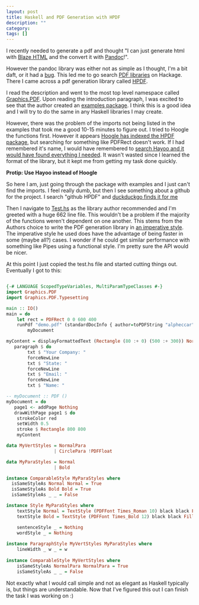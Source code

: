 ```yaml
---
layout: post
title: Haskell and PDF Generation with HPDF
description: ""
category: 
tags: []
---
```


I recently needed to generate a pdf and thought "I can just generate html with [Blaze HTML](http://jaspervdj.be/blaze/) and the convert it with [Pandoc](https://github.com/jgm/pandoc)!".

However the pandoc library was either not as simple as I thought, I'm a bit daft, or it had a [bug](https://github.com/jgm/pandoc/issues/1153). This led me to go search [PDF libraries](http://hackage.haskell.org/packages/search?terms=pdf) on Hackage. There I came across a pdf generation library called [HPDF](http://hackage.haskell.org/package/HPDF).

I read the description and went to the most top level namespace called [Graphics.PDF](http://hackage.haskell.org/package/HPDF-1.4.6/docs/Graphics-PDF.html). Upon reading the introduction paragraph, I was excited to see that the author created an [examples package](http://hackage.haskell.org/package/HPDF-1.4.6/docs/Graphics-PDF-Documentation.html). I think this is a good idea and I will try to do the same in any Haskell libraries I may create.

However, there was the problem of the imports not being listed in the examples that took me a good 10-15 minutes to figure out. I tried to Hoogle the functions first. However it appears [Hoogle has indexed the HPDF package](http://www.haskell.org/hoogle/?hoogle=Graphics.PDF), but searching for something like PDFRect doesn't work. If I had remembered it's name, I would have remembered to [search Hayoo and it would have found everything I needed](http://holumbus.fh-wedel.de/hayoo/hayoo.html?query=Graphics.PDF). It wasn't wasted since I learned the format of the library, but it kept me from getting my task done quickly.

**Protip: Use Hayoo instead of Hoogle**

So here I am, just going through the package with examples and I just can't find the imports. I feel really dumb, but then I see something about a github for the project. I search "github HPDF" and [duckduckgo finds it for me](https://github.com/alpheccar/HPDF)

Then I navigate to [Test.hs](https://github.com/alpheccar/HPDF/blob/master/Test/test.hs) as the library author recommended and I'm greeted with a huge 662 line file. This wouldn't be a problem if the majority of the functions weren't dependent on one another. This stems from the Authors choice to write the PDF generation library in [an imperative style](http://www.reddit.com/r/haskell/comments/18n0l1/library_a_collection_of_tools_for_processing_pdf/c8g84jg). The imperative style he used does have the advantage of being faster in some (maybe all?) cases. I wonder if he could get similar performance with something like Pipes using a functional style. I'm pretty sure the API would be nicer.

At this point I just copied the test.hs file and started cutting things out. Eventually I got to this:

```Haskell

{-# LANGUAGE ScopedTypeVariables, MultiParamTypeClasses #-}
import Graphics.PDF
import Graphics.PDF.Typesetting

main :: IO()
main = do
    let rect = PDFRect 0 0 600 400
    runPdf "demo.pdf" (standardDocInfo { author=toPDFString "alpheccar", compressed = False}) rect $ do
        myDocument

myContent = displayFormattedText (Rectangle (80 :+ 0) (500 :+ 300)) NormalPara Normal $ do 
   paragraph $ do
        txt $ "Your Company: "
        forceNewLine
        txt $ "State: "
        forceNewLine
        txt $ "Email: "
        forceNewLine
        txt $ "Name: "

-- myDocument :: PDF () 
myDocument = do
   page1 <- addPage Nothing
   drawWithPage page1 $ do
    strokeColor red
    setWidth 0.5
    stroke $ Rectangle 800 800
    myContent

data MyVertStyles = NormalPara
                  | CirclePara !PDFFloat

data MyParaStyles = Normal
                  | Bold

instance ComparableStyle MyParaStyles where
  isSameStyleAs Normal Normal = True
  isSameStyleAs Bold Bold = True
  isSameStyleAs _ _ = False

instance Style MyParaStyles where
    textStyle Normal = TextStyle (PDFFont Times_Roman 10) black black FillText 1.0 1.0 1.0 1.0
    textStyle Bold = TextStyle (PDFFont Times_Bold 12) black black FillText 1.0 1.0 1.0 1.0

    sentenceStyle _ = Nothing
    wordStyle _ = Nothing
    
instance ParagraphStyle MyVertStyles MyParaStyles where
    lineWidth _ w _ = w
           
instance ComparableStyle MyVertStyles where
    isSameStyleAs NormalPara NormalPara = True
    isSameStyleAs _ _ = False

```


Not exactly what I would call simple and not as elegant as Haskell typically is, but things are understandable. Now that I've figured this out I can finish the task I was working on :)
